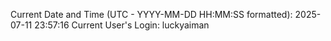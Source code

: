 Current Date and Time (UTC - YYYY-MM-DD HH:MM:SS formatted): 2025-07-11 23:57:16
Current User's Login: luckyaiman
